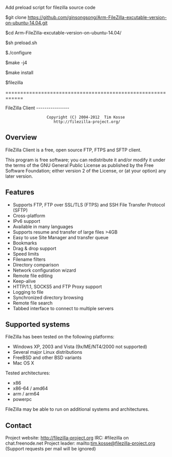 Add preload script for filezilla source code

$git clone  https://github.com/ginsongsong/Arm-FileZilla-excutable-version-on-ubuntu-14.04.git

$cd Arm-FileZilla-excutable-version-on-ubuntu-14.04/

$sh preload.sh

$./configure

$make -j4  

$make install 

$filezilla


============================================================

 FileZilla Client
                               ----------------

                      Copyright (C) 2004-2012  Tim Kosse
                         http://filezilla-project.org/

Overview
--------

FileZilla Client is a free, open source FTP, FTPS and SFTP client.

This program is free software; you can redistribute it and/or modify
it under the terms of the GNU General Public License as published by
the Free Software Foundation; either version 2 of the License, or
(at your option) any later version.

Features
--------

- Supports FTP, FTP over SSL/TLS (FTPS) and SSH File Transfer Protocol (SFTP)
- Cross-platform
- IPv6 support
- Available in many languages
- Supports resume and transfer of large files >4GB
- Easy to use Site Manager and transfer queue
- Bookmarks
- Drag & drop support
- Speed limits
- Filename filters
- Directory comparison
- Network configuration wizard
- Remote file editing
- Keep-alive
- HTTP/1.1, SOCKS5 and FTP Proxy support
- Logging to file
- Synchronized directory browsing
- Remote file search
- Tabbed interface to connect to multiple servers

Supported systems
-----------------

FileZilla has been tested on the following platforms:
- Windows XP, 2003 and Vista (9x/ME/NT4/2000 not supported)
- Several major Linux distributions
- FreeBSD and other BSD variants
- Mac OS X

Tested architectures:
- x86
- x86-64 / amd64
- arm / arm64
- powerpc

FileZilla may be able to run on additional systems and architectures.

Contact
-------

Project website: http://filezilla-project.org
IRC:             #filezilla on chat.freenode.net
Project leader:  mailto:tim.kosse@filezilla-project.org (Support requests per
                 mail will be ignored)


